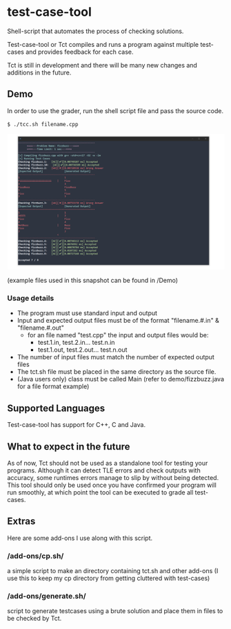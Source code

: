 # test-case-tool
Shell-script that automates the process of checking solutions. 

Test-case-tool or Tct compiles and runs a program against multiple test-cases and provides feedback for each case. 

Tct is still in development and there will be many new changes and additions in the future.

## Demo
In order to use the grader, run the shell script file and pass the source code.

```bash
$ ./tcc.sh filename.cpp
```

![](images/test-case-tester-snapshot-1.0.3.PNG)

(example files used in this snapshot can be found in /Demo)

### Usage details
- The program must use standard input and output
- Input and expected output files must be of the format "filename.#.in" & "filename.#.out"
  - for an file named "test.cpp" the input and output files would be:
    - test.1.in, test.2.in... test.n.in
    - test.1.out, test.2.out... test.n.out
- The number of input files must match the number of expected output files
- The tct.sh file must be placed in the same directory as the source file.
- (Java users only) class must be called Main (refer to demo/fizzbuzz.java for a file format example)

## Supported Languages
Test-case-tool has support for C++, C and Java.

## What to expect in the future
As of now, Tct should not be used as a standalone tool for testing your programs. Although it can detect TLE errors and check outputs with accuracy, some runtimes errors manage to slip by without being detected. This tool should only be used once you have confirmed your program will run smoothly, at which point the tool can be executed to grade all test-cases.

## Extras
Here are some add-ons I use along with this script.

### /add-ons/cp.sh/ 
a simple script to make an directory containing tct.sh and other add-ons (I use this to keep my cp directory from getting cluttered with test-cases)

### /add-ons/generate.sh/
script to generate testcases using a brute solution and place them in files to be checked by Tct.
